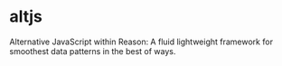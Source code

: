# altjs
Alternative JavaScript within Reason: A fluid lightweight framework for smoothest data patterns in the best of ways.
